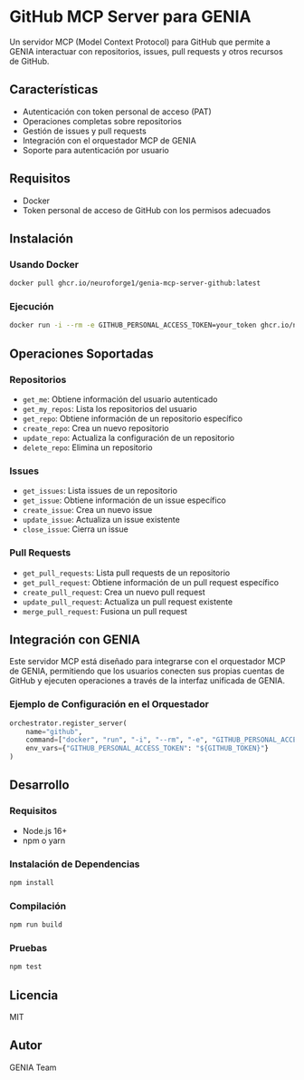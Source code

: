 # GitHub MCP Server para GENIA

Un servidor MCP (Model Context Protocol) para GitHub que permite a GENIA interactuar con repositorios, issues, pull requests y otros recursos de GitHub.

## Características

- Autenticación con token personal de acceso (PAT)
- Operaciones completas sobre repositorios
- Gestión de issues y pull requests
- Integración con el orquestador MCP de GENIA
- Soporte para autenticación por usuario

## Requisitos

- Docker
- Token personal de acceso de GitHub con los permisos adecuados

## Instalación

### Usando Docker

```bash
docker pull ghcr.io/neuroforge1/genia-mcp-server-github:latest
```

### Ejecución

```bash
docker run -i --rm -e GITHUB_PERSONAL_ACCESS_TOKEN=your_token ghcr.io/neuroforge1/genia-mcp-server-github
```

## Operaciones Soportadas

### Repositorios

- `get_me`: Obtiene información del usuario autenticado
- `get_my_repos`: Lista los repositorios del usuario
- `get_repo`: Obtiene información de un repositorio específico
- `create_repo`: Crea un nuevo repositorio
- `update_repo`: Actualiza la configuración de un repositorio
- `delete_repo`: Elimina un repositorio

### Issues

- `get_issues`: Lista issues de un repositorio
- `get_issue`: Obtiene información de un issue específico
- `create_issue`: Crea un nuevo issue
- `update_issue`: Actualiza un issue existente
- `close_issue`: Cierra un issue

### Pull Requests

- `get_pull_requests`: Lista pull requests de un repositorio
- `get_pull_request`: Obtiene información de un pull request específico
- `create_pull_request`: Crea un nuevo pull request
- `update_pull_request`: Actualiza un pull request existente
- `merge_pull_request`: Fusiona un pull request

## Integración con GENIA

Este servidor MCP está diseñado para integrarse con el orquestador MCP de GENIA, permitiendo que los usuarios conecten sus propias cuentas de GitHub y ejecuten operaciones a través de la interfaz unificada de GENIA.

### Ejemplo de Configuración en el Orquestador

```python
orchestrator.register_server(
    name="github",
    command=["docker", "run", "-i", "--rm", "-e", "GITHUB_PERSONAL_ACCESS_TOKEN", "ghcr.io/neuroforge1/genia-mcp-server-github"],
    env_vars={"GITHUB_PERSONAL_ACCESS_TOKEN": "${GITHUB_TOKEN}"}
)
```

## Desarrollo

### Requisitos

- Node.js 16+
- npm o yarn

### Instalación de Dependencias

```bash
npm install
```

### Compilación

```bash
npm run build
```

### Pruebas

```bash
npm test
```

## Licencia

MIT

## Autor

GENIA Team
